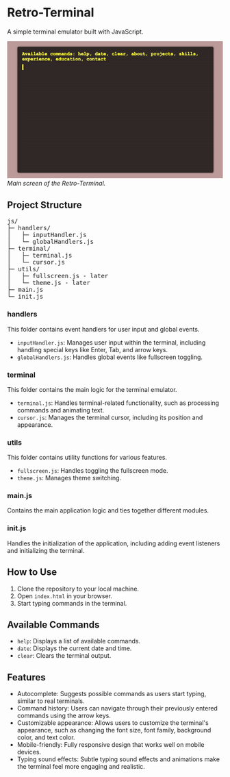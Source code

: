 # Retro-Terminal

A simple terminal emulator built with JavaScript.


![Main screen](./images/ss-terminal.png)
*Main screen of the Retro-Terminal.*

## Project Structure
<pre>
js/
├─ handlers/
│   ├─ inputHandler.js
│   └─ globalHandlers.js
├─ terminal/
│   ├─ terminal.js
│   └─ cursor.js
├─ utils/
│   ├─ fullscreen.js - later
│   └─ theme.js - later
├─ main.js
└─ init.js
</pre>


### handlers

This folder contains event handlers for user input and global events.

- `inputHandler.js`: Manages user input within the terminal, including handling special keys like Enter, Tab, and arrow keys.
- `globalHandlers.js`: Handles global events like fullscreen toggling.

### terminal

This folder contains the main logic for the terminal emulator.

- `terminal.js`: Handles terminal-related functionality, such as processing commands and animating text.
- `cursor.js`: Manages the terminal cursor, including its position and appearance.

### utils

This folder contains utility functions for various features.

- `fullscreen.js`: Handles toggling the fullscreen mode.
- `theme.js`: Manages theme switching.

### main.js

Contains the main application logic and ties together different modules.

### init.js

Handles the initialization of the application, including adding event listeners and initializing the terminal.

## How to Use

1. Clone the repository to your local machine.
2. Open `index.html` in your browser.
3. Start typing commands in the terminal.

## Available Commands

- `help`: Displays a list of available commands.
- `date`: Displays the current date and time.
- `clear`: Clears the terminal output.

## Features
* Autocomplete: Suggests possible commands as users start typing, similar to real terminals.
* Command history: Users can navigate through their previously entered commands using the arrow keys.
* Customizable appearance: Allows users to customize the terminal's appearance, such as changing the font size, font family, background color, and text color.
* Mobile-friendly: Fully responsive design that works well on mobile devices.
* Typing sound effects: Subtle typing sound effects and animations make the terminal feel more engaging and realistic.

